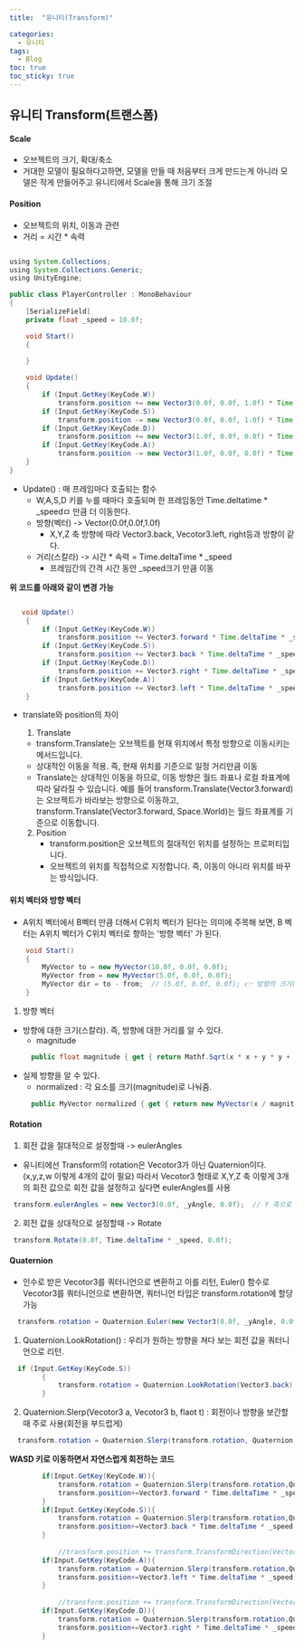 ```yaml
---
title:  "유니티(Transform)"

categories:
  - 유니티
tags:
  - Blog
toc: true
toc_sticky: true
---
```


## 유니티 Transform(트랜스폼)
#### Scale 
- 오브젝트의 크기, 확대/축소
- 거대한 모델이 필요하다고하면, 모델을 만들 때 처음부터 크게 만드는게 아니라 모델은 작게 만들어주고 유니티에서 Scale을 통해 크기 조절

#### Position
- 오브젝트의 위치, 이동과 관련
- 거리 = 시간 * 속력

```java

using System.Collections;
using System.Collections.Generic;
using UnityEngine;

public class PlayerController : MonoBehaviour
{
    [SerializeField]
    private float _speed = 10.0f;

    void Start()
    {
        
    }

    void Update()
    {
        if (Input.GetKey(KeyCode.W))
            transform.position += new Vector3(0.0f, 0.0f, 1.0f) * Time.deltaTime * _speed;
        if (Input.GetKey(KeyCode.S))
            transform.position -= new Vector3(0.0f, 0.0f, 1.0f) * Time.deltaTime * _speed;
        if (Input.GetKey(KeyCode.D))
            transform.position += new Vector3(1.0f, 0.0f, 0.0f) * Time.deltaTime * _speed;
        if (Input.GetKey(KeyCode.A))
            transform.position -= new Vector3(1.0f, 0.0f, 0.0f) * Time.deltaTime * _speed;
    }
}
```

- Update() : 매 프레임마다 호출되는 함수
  * W,A,S,D 키를 누를 때마다 호출되며 한 프레임동안 Time.deltatime * _speedㅁ 만큼 더 이동한다.
  * 방향(벡터) -> Vector(0.0f,0.0f,1.0f)
    + X,Y,Z 축 방향에 따라 Vector3.back, Vecotor3.left, right등과 방향이 같다.
  * 거리(스칼라) -> 시간 * 속력 = Time.deltaTime * _speed
    + 프레임간의 간격 시간 동안 _speed크기 만큼 이동

**위 코드를 아래와 같이 변경 가능**
```java

   void Update()
    {
        if (Input.GetKey(KeyCode.W))
            transform.position += Vector3.forward * Time.deltaTime * _speed;
        if (Input.GetKey(KeyCode.S))
            transform.position += Vector3.back * Time.deltaTime * _speed;
        if (Input.GetKey(KeyCode.D))
            transform.position += Vector3.right * Time.deltaTime * _speed;
        if (Input.GetKey(KeyCode.A))
            transform.position += Vector3.left * Time.deltaTime * _speed;
    }
```

- translate와 position의 차이
  1. Translate
    - transform.Translate는 오브젝트를 현재 위치에서 특정 방향으로 이동시키는 메서드입니다.
    - 상대적인 이동을 적용. 즉, 현재 위치를 기준으로 일정 거리만큼 이동
    - Translate는 상대적인 이동을 하므로, 이동 방향은 월드 좌표나 로컬 좌표계에 따라 달라질 수 있습니다. 예를 들어 transform.Translate(Vector3.forward)는 오브젝트가 바라보는 방향으로 이동하고, transform.Translate(Vector3.forward, Space.World)는 월드 좌표계를 기준으로 이동합니다.

  2. Position
     - transform.position은 오브젝트의 절대적인 위치를 설정하는 프로퍼티입니다.
     - 오브젝트의 위치를 직접적으로 지정합니다. 즉, 이동이 아니라 위치를 바꾸는 방식입니다.

#### 위치 벡터와 방향 벡터

- A위치 벡터에서 B벡터 만큼 더해서 C위치 벡터가 된다는 의미에 주목해 보면, B 벡터는 A위치 벡터가 C위치 벡터로 향하는 '방향 벡터'
가 된다.

```C#
    void Start()
    {
        MyVector to = new MyVector(10.0f, 0.0f, 0.0f);
        MyVector from = new MyVector(5.0f, 0.0f, 0.0f);
        MyVector dir = to - from;  // (5.0f, 0.0f, 0.0f); 👉 방향의 크기(거리)는 5, 실제 방향은 오른쪽
    }
```
1. 방향 벡터
  - 방향에 대한 크기(스칼라). 즉, 방향에 대한 거리를 알 수 있다.
    * magnitude
    ```C#
      public float magnitude { get { return Mathf.Sqrt(x * x + y * y + z * z); } }
    ```
  - 실제 방향을 알 수 있다.
    * normalized : 각 요소를 크기(magnitude)로 나눠줌.
    ```C#
      public MyVector normalized { get { return new MyVector(x / magnitude, y / magnitude, z / magnitude); } }
    ```

#### Rotation

1. 회전 값을 절대적으로 설정할때 -> eulerAngles
  - 유니티에선 Transform의 rotation은 Vecotor3가 아닌 Quaternion이다.(x,y,z,w 이렇게 4개의 값이 필요) 따라서 Vecotor3 형태로 X,Y,Z 축 이렇게 3개의 회전 값으로 회전 값을 설정하고 싶다면 eulerAngles를 사용
  ```C#
   transform.eulerAngles = new Vector3(0.0f, _yAngle, 0.0f);  // Y 축으로 _yAngle 각도 만큼 회전한다.
  ```
2. 회전 값을 상대적으로 설정할때 -> Rotate
  ```C#
   transform.Rotate(0.0f, Time.deltaTime * _speed, 0.0f);
  ```

#### Quaternion
- 인수로 받은 Vecotor3를 쿼터니언으로 변환하고 이를 리턴, Euler() 함수로 Vecotor3를 쿼터니언으로 변환하면, 쿼터니언 타입은 transform.rotation에 할당 가능
```C#
  transform.rotation = Quaternion.Euler(new Vector3(0.0f, _yAngle, 0.0f));
```

1. Quaternion.LookRotation() : 우리가 원하는 방향을 쳐다 보는 회전 값을 쿼터니언으로 리턴.
  ```C#
    if (Input.GetKey(KeyCode.S))
          {
              transform.rotation = Quaternion.LookRotation(Vector3.back);
          }
  ```
2. Quaternion.Slerp(Vecotor3 a, Vecotor3 b, flaot t) : 회전이나 방향을 보간할 때 주로 사용(회전을 부드럽게)
  ```C#
    transform.rotation = Quaternion.Slerp(transform.rotation, Quaternion.LookRotation(Vector3.forward), Time.time * speed);
  ```

**WASD 키로 이동하면서 자연스럽게 회전하는 코드**
```C#
        if(Input.GetKey(KeyCode.W)){
            transform.rotation = Quaternion.Slerp(transform.rotation,Quaternion.LookRotation(Vector3.forward),0.2f);
            transform.position+=Vector3.forward * Time.deltaTime * _speed;
        }
        if(Input.GetKey(KeyCode.S)){
            transform.rotation = Quaternion.Slerp(transform.rotation,Quaternion.LookRotation(Vector3.back),0.2f);
            transform.position+=Vector3.back * Time.deltaTime * _speed;
        }
            
            //transform.position += transform.TransformDirection(Vector3.back * Time.deltaTime * _speed); //Vector3로 플레이어 로컬 좌표를 구한 후 월드 좌표로 변환
        if(Input.GetKey(KeyCode.A)){
            transform.rotation = Quaternion.Slerp(transform.rotation,Quaternion.LookRotation(Vector3.left),0.2f);
            transform.position+=Vector3.left * Time.deltaTime * _speed;
        }
            
            //transform.position += transform.TransformDirection(Vector3.left * Time.deltaTime * _speed);
        if(Input.GetKey(KeyCode.D)){
            transform.rotation = Quaternion.Slerp(transform.rotation,Quaternion.LookRotation(Vector3.right),0.2f);
            transform.position+=Vector3.right * Time.deltaTime * _speed;
        }
```